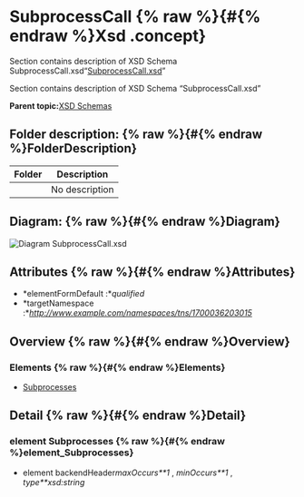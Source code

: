 # SubprocessCall {% raw %}{#{% endraw %}Xsd .concept}

Section contains description of XSD Schema SubprocessCall.xsd“[SubprocessCall.xsd](SubprocessCall.xsd)”

Section contains description of XSD Schema “SubprocessCall.xsd”

**Parent topic:**[XSD Schemas](../../../projects/com.odido-rfp-demo/common/xsd.md)

## Folder description: {% raw %}{#{% endraw %}FolderDescription}

|Folder|Description|
|------|-----------|
| |No description|

## Diagram: {% raw %}{#{% endraw %}Diagram}

![Diagram
              SubprocessCall.xsd](SubprocessCall.xsd.png)

## Attributes {% raw %}{#{% endraw %}Attributes}

-   *elementFormDefault :**qualified*
-   *targetNamespace :**http://www.example.com/namespaces/tns/1700036203015*

## Overview {% raw %}{#{% endraw %}Overview}

### Elements {% raw %}{#{% endraw %}Elements}

-   [Subprocesses](#element_Subprocesses)

## Detail {% raw %}{#{% endraw %}Detail}

### element Subprocesses {% raw %}{#{% endraw %}element_Subprocesses}

-   element backendHeader*maxOccurs**1* , *minOccurs**1* , *type**xsd:string*

